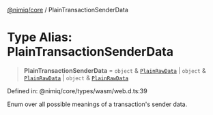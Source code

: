 [@nimiq/core](../globals.md) / PlainTransactionSenderData

# Type Alias: PlainTransactionSenderData

> **PlainTransactionSenderData** = `object` & [`PlainRawData`](../interfaces/PlainRawData.md) \| `object` & [`PlainRawData`](../interfaces/PlainRawData.md) \| `object` & [`PlainRawData`](../interfaces/PlainRawData.md)

Defined in: @nimiq/core/types/wasm/web.d.ts:39

Enum over all possible meanings of a transaction\'s sender data.
